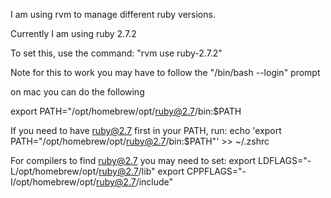 I am using rvm to manage different ruby versions.

Currently I am using ruby 2.7.2

To set this, use the command: "rvm use ruby-2.7.2"

Note for this to work you may have to follow the "/bin/bash --login" prompt

on mac you can do the following

export PATH="/opt/homebrew/opt/ruby@2.7/bin:$PATH


If you need to have ruby@2.7 first in your PATH, run:
  echo 'export PATH="/opt/homebrew/opt/ruby@2.7/bin:$PATH"' >> ~/.zshrc

For compilers to find ruby@2.7 you may need to set:
  export LDFLAGS="-L/opt/homebrew/opt/ruby@2.7/lib"
  export CPPFLAGS="-I/opt/homebrew/opt/ruby@2.7/include"
